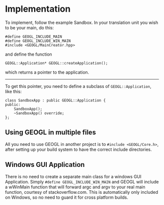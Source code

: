# Implementation
To implement, follow the example Sandbox.
In your translation unit you wish to be your main, do this:
```
#define GEOGL_INCLUDE_MAIN
#define GEOGL_INCLUDE_WIN_MAIN
#include <GEOGL/MainCreator.hpp>
```
and define the function 
```
GEOGL::Application* GEOGL::createApplication();
```
which returns a pointer to the application.

-------------------------------------------
To get this pointer, you need to define a subclass of `GEOGL::Application`,
like this:
```
class SandboxApp : public GEOGL::Application {
public:
    SandboxApp();
    ~SandboxApp() override;
};
```

## Using GEOGL in multiple files
All you need to use GEOGL in another project
is to `#include <GEOGL/Core.h>`, after setting up
your build system to have the correct include directories.

## Windows GUI Application
There is no need to create a separate main class for a windows
GUI Application. Simply `#define GEOGL_INCLUDE_WIN_MAIN` and
GEOGL will include a wWinMain function that will forward argc and argv
to your real main function, courtesy of stackoverflow.com. This is automatically
only included on Windows, so no need to guard it for cross platform builds.
